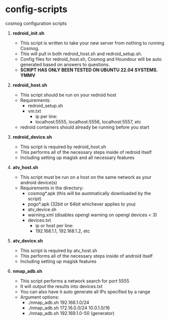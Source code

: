 # config-scripts
 cosmog configuration scripts

1. **redroid_init.sh**
    - This script is written to take your new server from nothing to running Cosmog.
    - This will pull in both redroid_host.sh and redroid_setup.sh.
    - Config files for redroid_host.sh, Cosmog and Houndour will be auto generated based on answers to questions.
    - **SCRIPT HAS ONLY BEEN TESTED ON UBUNTU 22.04 SYSTEMS. YMMV**


2. **redroid_host.sh**
    - This script should be run on your redroid host
    - Requirements:
        - redroid_setup.sh
        - vm.txt
          - ip per line:
          - localhost:5555, localhost:5556, localhost:5557, etc
    - redroid containers should already be running before you start

3. **redroid_device.sh**
    - This script is required by redroid_host.sh
    - This performs all of the necessary steps inside of redroid itself
    - Including setting up magisk and all necessary features

4. **atv_host.sh**
    - This script must be run on a host on the same network as your android device(s)
    - Requirements in the directory:
        - cosmog*.apk (this will be auotmatically downloaded by the script)
        - pogo*.apk (32bit or 64bit whichever applies to you)
        - atv_device.sh
        - warning.xml (disables opengl warning on opengl devices < 3)
        - devices.txt
          - ip or host per line:
          - 192.168.1.1, 192.168.1.2, etc

5. **atv_device.sh**
    - This script is required by atv_host.sh
    - This performs all of the necessary steps inside of android itself
    - Including setting up magisk features

6. **nmap_adb.sh**
    - This script performs a network search for port 5555
    - It will output the results into devices.txt
    - You can also have it auto generate all IPs specified by a range
    - Argument options:
      - ./nmap_adb.sh 192.168.1.0/24
      - ./nmap_adb.sh 172.16.0.0/24 10.0.1.0/16
      - ./nmap_adb.sh 192.169.1.0-50 (generator)
